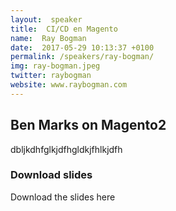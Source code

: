 ```yaml
---
layout:  speaker
title:  CI/CD en Magento
name:  Ray Bogman
date:  2017-05-29 10:13:37 +0100
permalink: /speakers/ray-bogman/
img: ray-bogman.jpeg
twitter: raybogman
website: www.raybogman.com
---
```


## Ben Marks on Magento2

dbljkdhfglkjdfhgldkjfhlkjdfh

### Download slides

Download the slides here